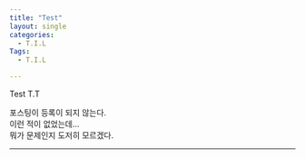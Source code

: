 ```yaml
---
title: "Test"
layout: single
categories:
  - T.I.L
Tags:
  - T.I.L

---
```

Test T.T  

포스팅이 등록이 되지 않는다.  
이런 적이 없었는데...  
뭐가 문제인지 도저히 모르겠다.  


                   

  
***  